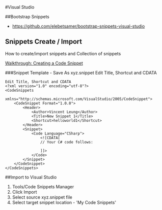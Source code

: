 #Visual Studio

##Bootstrap Snippets

- https://github.com/elebetsamer/bootstrap-snippets-visual-studio

## Snippets Create / Import
How to create/import snippets and Collection of snippets

[Walkthrough: Creating a Code Snippet](https://msdn.microsoft.com/en-us/library/ms165394.aspx)

###Snippet Template - Save As xyz.snippet
Edit Title, Shortcut and CDATA

```
Edit Title, Shortcut and CDATA
<?xml version="1.0" encoding="utf-8"?>
<CodeSnippets
    xmlns="http://schemas.microsoft.com/VisualStudio/2005/CodeSnippet">
    <CodeSnippet Format="1.0.0">
        <Header>
            <Author>Vincent Leung</Author>
            <Title>New Snippet 1</Title>
            <Shortcut>helloworld1</Shortcut>
        </Header>
        <Snippet>
            <Code Language="CSharp">
                <![CDATA[
                // Your C# code follows:

                ]]>
            </Code>
        </Snippet>
    </CodeSnippet>
</CodeSnippets>
```

##Import to Visual Studio

1. Tools/Code Snippets Manager
2. Click Import
3. Select source xyz.snippet file
4. Select target snippet location - 'My Code Snippets' 
